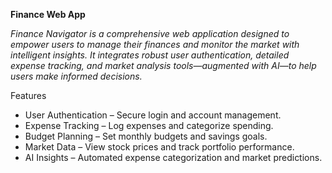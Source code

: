 **Finance Web App**

*Finance Navigator is a comprehensive web application designed to empower users to manage their finances and monitor the market with intelligent insights. It integrates robust user authentication, detailed expense tracking, and market analysis tools—augmented with AI—to help users make informed decisions.*

Features
- User Authentication – Secure login and account management.
- Expense Tracking – Log expenses and categorize spending.
- Budget Planning – Set monthly budgets and savings goals.
- Market Data – View stock prices and track portfolio performance.
- AI Insights – Automated expense categorization and market predictions.
